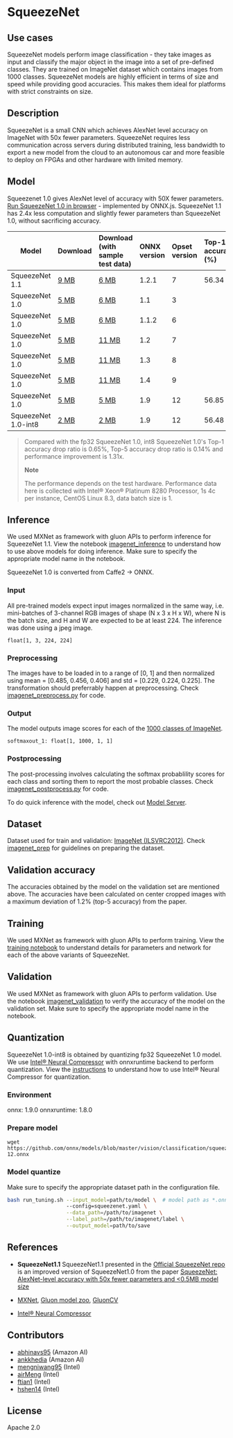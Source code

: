 <!--- SPDX-License-Identifier: Apache-2.0 -->

# SqueezeNet

## Use cases
SqueezeNet models perform image classification - they take images as input and classify the major object in the image into a set of pre-defined classes. They are trained on ImageNet dataset which contains images from 1000 classes. SqueezeNet models are highly efficient in terms of size and speed while providing good accuracies. This makes them ideal for platforms with strict constraints on size.

## Description
SqueezeNet is a small CNN which achieves AlexNet level accuracy on ImageNet with 50x fewer parameters. SqueezeNet requires less communication across servers during distributed training, less bandwidth to export a new model from the cloud to an autonomous car and more feasible to deploy on FPGAs and other hardware with limited memory.

## Model
Squeezenet 1.0 gives AlexNet level of accuracy with 50X fewer parameters. [Run SqueezeNet 1.0 in browser](https://microsoft.github.io/onnxjs-demo/#/squeezenet) - implemented by ONNX.js.
SqueezeNet 1.1 has 2.4x less computation and slightly fewer parameters than SqueezeNet 1.0, without sacrificing accuracy.

|Model        |Download  |Download (with sample test data)| ONNX version |Opset version|Top-1 accuracy (%)|Top-5 accuracy (%)|
|-------------|:--------------|:--------------|:--------------|:--------------|:--------------|:--------------|
|SqueezeNet 1.1|    [9 MB](model/squeezenet1.1-7.onnx) | [6 MB](model/squeezenet1.1-7.tar.gz) |1.2.1  |7 |56.34     |     79.12     |
|SqueezeNet 1.0| [5 MB](model/squeezenet1.0-3.onnx)  |  [6 MB](model/squeezenet1.0-3.tar.gz) |  1.1 | 3|
|SqueezeNet 1.0| [5 MB](model/squeezenet1.0-6.onnx)  |  [6 MB](model/squeezenet1.0-6.tar.gz) |  1.1.2 | 6|
|SqueezeNet 1.0| [5 MB](model/squeezenet1.0-7.onnx)  |  [11 MB](model/squeezenet1.0-7.tar.gz) |  1.2 | 7|
|SqueezeNet 1.0| [5 MB](model/squeezenet1.0-8.onnx)  |  [11 MB](model/squeezenet1.0-8.tar.gz) |  1.3 | 8|
|SqueezeNet 1.0| [5 MB](model/squeezenet1.0-9.onnx)  |  [11 MB](model/squeezenet1.0-9.tar.gz) |  1.4 | 9|
|SqueezeNet 1.0| [5 MB](model/squeezenet1.0-12.onnx)  |  [5 MB](model/squeezenet1.0-12.tar.gz) |  1.9 | 12|56.85|79.87|
|SqueezeNet 1.0-int8| [2 MB](model/squeezenet1.0-12-int8.onnx)  |  [2 MB](model/squeezenet1.0-12-int8.tar.gz) |  1.9 | 12|56.48|79.76|
> Compared with the fp32 SqueezeNet 1.0, int8 SqueezeNet 1.0's Top-1 accuracy drop ratio is 0.65%, Top-5 accuracy drop ratio is 0.14% and performance improvement is 1.31x.
>
> **Note** 
>
> The performance depends on the test hardware. Performance data here is collected with Intel® Xeon® Platinum 8280 Processor, 1s 4c per instance, CentOS Linux 8.3, data batch size is 1.

## Inference
We used MXNet as framework with gluon APIs to perform inference for SqueezeNet 1.1. View the notebook [imagenet_inference](../imagenet_inference.ipynb) to understand how to use above models for doing inference. Make sure to specify the appropriate model name in the notebook.

SqueezeNet 1.0 is converted from Caffe2 -> ONNX.

### Input
All pre-trained models expect input images normalized in the same way, i.e. mini-batches of 3-channel RGB images of shape (N x 3 x H x W), where N is the batch size, and H and W are expected to be at least 224. The inference was done using a jpeg image.

``float[1, 3, 224, 224]``

### Preprocessing
The images have to be loaded in to a range of [0, 1] and then normalized using mean = [0.485, 0.456, 0.406] and std = [0.229, 0.224, 0.225]. The transformation should preferrably happen at preprocessing. Check [imagenet_preprocess.py](../imagenet_preprocess.py) for code.

### Output
The model outputs image scores for each of the [1000 classes of ImageNet](../synset.txt).

``softmaxout_1: float[1, 1000, 1, 1]``

### Postprocessing
The post-processing involves calculating the softmax probablility scores for each class and sorting them to report the most probable classes. Check [imagenet_postprocess.py](../imagenet_postprocess.py) for code.

To do quick inference with the model, check out [Model Server](https://github.com/awslabs/mxnet-model-server/blob/master/docs/model_zoo.md/#squeezenet_v1.1_onnx).

## Dataset
Dataset used for train and validation: [ImageNet (ILSVRC2012)](http://www.image-net.org/challenges/LSVRC/2012/). Check [imagenet_prep](../imagenet_prep.md) for guidelines on preparing the dataset.

## Validation accuracy
The accuracies obtained by the model on the validation set are mentioned above. The accuracies have been calculated on center cropped images with a maximum deviation of 1.2% (top-5 accuracy) from the paper.

## Training
We used MXNet as framework with gluon APIs to perform training. View the [training notebook](train_squeezenet.ipynb) to understand details for parameters and network for each of the above variants of SqueezeNet.

## Validation
We used MXNet as framework with gluon APIs to perform validation. Use the notebook [imagenet_validation](../imagenet_validation.ipynb) to verify the accuracy of the model on the validation set. Make sure to specify the appropriate model name in the notebook.

## Quantization
SqueezeNet 1.0-int8 is obtained by quantizing fp32 SqueezeNet 1.0 model. We use [Intel® Neural Compressor](https://github.com/intel/neural-compressor) with onnxruntime backend to perform quantization. View the [instructions](https://github.com/intel-innersource/frameworks.ai.lpot.intel-lpot/blob/master/examples/onnxrt/onnx_model_zoo/squeezenet/README.md) to understand how to use Intel® Neural Compressor for quantization.

### Environment
onnx: 1.9.0 
onnxruntime: 1.8.0

### Prepare model
```shell
wget https://github.com/onnx/models/blob/master/vision/classification/squeezenet/model/squeezenet1.0-12.onnx
```

### Model quantize
Make sure to specify the appropriate dataset path in the configuration file.
```bash
bash run_tuning.sh --input_model=path/to/model \  # model path as *.onnx
                   --config=squeezenet.yaml \
                   --data_path=/path/to/imagenet \
                   --label_path=/path/to/imagenet/label \
                   --output_model=path/to/save
```

## References
* **SqueezeNet1.1**
SqueezeNet1.1 presented in the [Official SqueezeNet repo](https://github.com/DeepScale/SqueezeNet/tree/master/SqueezeNet_v1.1) is an improved version of SqueezeNet1.0 from the paper [SqueezeNet: AlexNet-level accuracy with 50x fewer parameters and <0.5MB model size](https://arxiv.org/abs/1602.07360)

* [MXNet](http://mxnet.incubator.apache.org), [Gluon model zoo](https://mxnet.incubator.apache.org/api/python/gluon/model_zoo.html), [GluonCV](https://gluon-cv.mxnet.io)

* [Intel® Neural Compressor](https://github.com/intel/neural-compressor)

## Contributors
* [abhinavs95](https://github.com/abhinavs95) (Amazon AI)
* [ankkhedia](https://github.com/ankkhedia) (Amazon AI)
* [mengniwang95](https://github.com/mengniwang95) (Intel)
* [airMeng](https://github.com/airMeng) (Intel)
* [ftian1](https://github.com/ftian1) (Intel)
* [hshen14](https://github.com/hshen14) (Intel)

## License
Apache 2.0
